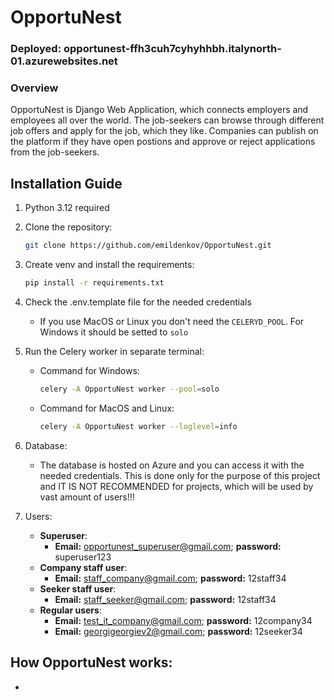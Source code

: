 # OpportuNest

### Deployed: opportunest-ffh3cuh7cyhyhhbh.italynorth-01.azurewebsites.net

### Overview

OpportuNest is Django Web Application, which connects employers and employees all over the world. The job-seekers can browse through different job offers and apply for the job, which they like. Companies can publish on the platform if they have open postions and approve or reject applications from the job-seekers. 


## Installation Guide
1. Python 3.12 required
   
2. Clone the repository:
   ```sh
   git clone https://github.com/emildenkov/OpportuNest.git
   ```

3. Create venv and install the requirements:
   ```sh
   pip install -r requirements.txt 
   ```

4. Check the .env.template file for the needed credentials
   - If you use MacOS or Linux you don't need the `CELERYD_POOL`. For Windows it should be setted to `solo`

5. Run the Celery worker in separate terminal:
   - Command for Windows:
     ```sh
     celery -A OpportuNest worker --pool=solo
     ```
   - Command for MacOS and Linux:
     ```sh
     celery -A OpportuNest worker --loglevel=info
     ```
     
6. Database:
   - The database is hosted on Azure and you can access it with the needed credentials. This is done only for the purpose of this project and IT IS NOT RECOMMENDED for projects, which will be used by vast amount of users!!!

7. Users:
   - **Superuser**:
      - **Email:** opportunest_superuser@gmail.com; **password:** superuser123
   - **Company staff user**:
      - **Email:** staff_company@gmail.com; **password:** 12staff34
   - **Seeker staff user**:
      - **Email:** staff_seeker@gmail.com; **password:** 12staff34
   - **Regular users**:
      - **Email:** test_it_company@gmail.com; **password:** 12company34
      - **Email:** georgigeorgiev2@gmail.com; **password:** 12seeker34

## How OpportuNest works:
-

